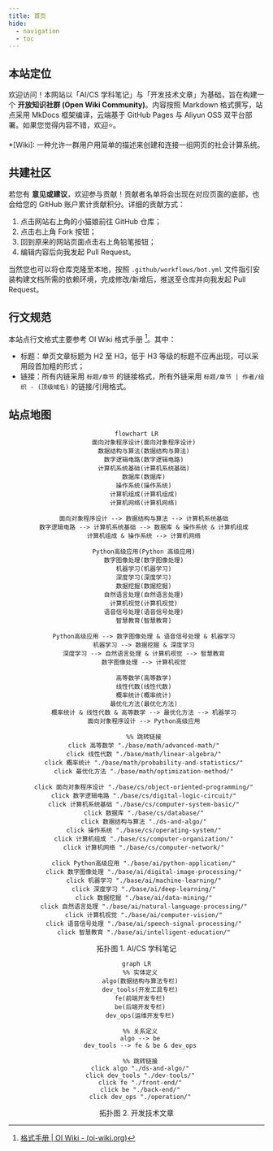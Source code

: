 ```yaml
---
title: 首页
hide:
  - navigation
  - toc
---
```


## 本站定位

欢迎访问！本网站以「AI/CS 学科笔记」与「开发技术文章」为基础，旨在构建一个 **开放知识社群 (Open Wiki Community)**。内容按照 Markdown 格式撰写，站点采用 MkDocs 框架编译，云端基于 GitHub Pages 与 Aliyun OSS 双平台部署。如果您觉得内容不错，欢迎⭐。

*[Wiki]: 一种允许一群用户用简单的描述来创建和连接一组网页的社会计算系统。

## 共建社区

若您有 **意见或建议**，欢迎参与贡献！贡献者名单将会出现在对应页面的底部，也会给您的 GitHub 账户累计贡献积分。详细的贡献方式：

1. 点击网站右上角的小猫娘前往 GitHub 仓库；
2. 点击右上角 Fork 按钮；
3. 回到原来的网站页面点击右上角铅笔按钮；
4. 编辑内容后向我发起 Pull Request。

当然您也可以将仓库克隆至本地，按照 `.github/workflows/bot.yml` 文件指引安装构建文档所需的依赖环境，完成修改/新增后，推送至仓库并向我发起 Pull Request。

## 行文规范

本站点行文格式主要参考 OI Wiki 格式手册 [^oi-format]。其中：

- 标题：单页文章标题为 H2 至 H3，低于 H3 等级的标题不应再出现，可以采用段首加粗的形式；
- 链接：所有内链采用 `标题/章节` 的链接格式，所有外链采用 `标题/章节 | 作者/组织 - (顶级域名)` 的链接/引用格式。

[^oi-format]: [格式手册 | OI Wiki - (oi-wiki.org)](https://oi-wiki.org/intro/format/)

## 站点地图

<div align="center">

```mermaid
flowchart LR
    面向对象程序设计(面向对象程序设计)
    数据结构与算法(数据结构与算法)
    数字逻辑电路(数字逻辑电路)
    计算机系统基础(计算机系统基础)
    数据库(数据库)
    操作系统(操作系统)
    计算机组成(计算机组成)
    计算机网络(计算机网络)

    面向对象程序设计 --> 数据结构与算法 --> 计算机系统基础
    数字逻辑电路 --> 计算机系统基础 --> 数据库 & 操作系统 & 计算机组成
    计算机组成 & 操作系统 --> 计算机网络

    Python高级应用(Python 高级应用)
    数字图像处理(数字图像处理)
    机器学习(机器学习)
    深度学习(深度学习)
    数据挖掘(数据挖掘)
    自然语言处理(自然语言处理)
    计算机视觉(计算机视觉)
    语音信号处理(语音信号处理)
    智慧教育(智慧教育)

    Python高级应用 --> 数字图像处理 & 语音信号处理 & 机器学习
    机器学习 --> 数据挖掘 & 深度学习
    深度学习 --> 自然语言处理 & 计算机视觉 --> 智慧教育
    数字图像处理 --> 计算机视觉

    高等数学(高等数学)
    线性代数(线性代数)
    概率统计(概率统计)
    最优化方法(最优化方法)
    概率统计 & 线性代数 & 高等数学 --> 最优化方法 --> 机器学习
    面向对象程序设计 --> Python高级应用

    %% 跳转链接
    click 高等数学 "./base/math/advanced-math/"
    click 线性代数 "./base/math/linear-algebra/"
    click 概率统计 "./base/math/probability-and-statistics/"
    click 最优化方法 "./base/math/optimization-method/"

    click 面向对象程序设计 "./base/cs/object-oriented-programming/"
    click 数字逻辑电路 "./base/cs/digital-logic-circuit/"
    click 计算机系统基础 "./base/cs/computer-system-basic/"
    click 数据库 "./base/cs/database/"
    click 数据结构与算法 "./ds-and-algo/"
    click 操作系统 "./base/cs/operating-system/"
    click 计算机组成 "./base/cs/computer-organization/"
    click 计算机网络 "./base/cs/computer-network/"

    click Python高级应用 "./base/ai/python-application/"
    click 数字图像处理 "./base/ai/digital-image-processing/"
    click 机器学习 "./base/ai/machine-learning/"
    click 深度学习 "./base/ai/deep-learning/"
    click 数据挖掘 "./base/ai/data-mining/"
    click 自然语言处理 "./base/ai/natural-language-processing/"
    click 计算机视觉 "./base/ai/computer-vision/"
    click 语音信号处理 "./base/ai/speech-signal-processing/"
    click 智慧教育 "./base/ai/intelligent-education/"
```

<caption> 拓扑图 1. AI/CS 学科笔记 </caption>

```mermaid
graph LR
  %% 实体定义
  algo(数据结构与算法专栏)
  dev_tools(开发工具专栏)
  fe(前端开发专栏)
  be(后端开发专栏)
  dev_ops(运维开发专栏)
  
  %% 关系定义
  algo --> be
  dev_tools --> fe & be & dev_ops
  
  %% 跳转链接
  click algo "./ds-and-algo/"
  click dev_tools "./dev-tools/"
  click fe "./front-end/"
  click be "./back-end/"
  click dev_ops "./operation/"
```

<caption> 拓扑图 2. 开发技术文章 </caption>

</div>
